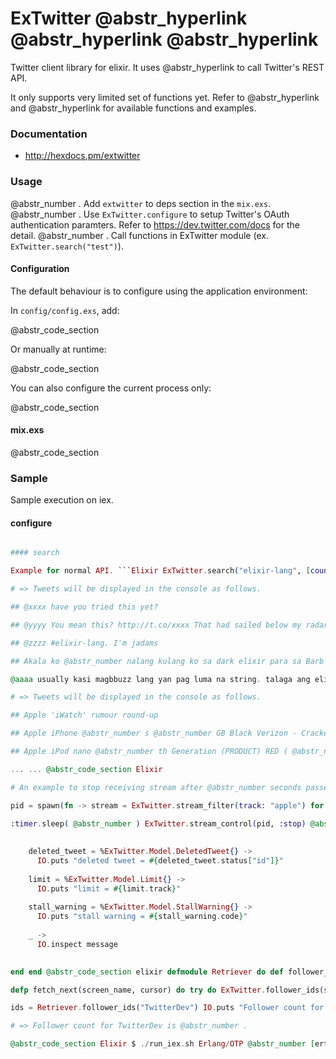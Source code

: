 # ExTwitter @abstr_hyperlink @abstr_hyperlink @abstr_hyperlink 

Twitter client library for elixir. It uses @abstr_hyperlink to call Twitter's REST API.

It only supports very limited set of functions yet. Refer to @abstr_hyperlink and @abstr_hyperlink for available functions and examples.

### Documentation

  * http://hexdocs.pm/extwitter



### Usage

@abstr_number . Add `extwitter` to deps section in the `mix.exs`. @abstr_number . Use `ExTwitter.configure` to setup Twitter's OAuth authentication paramters. Refer to https://dev.twitter.com/docs for the detail. @abstr_number . Call functions in ExTwitter module (ex. `ExTwitter.search("test")`).

#### Configuration

The default behaviour is to configure using the application environment:

In `config/config.exs`, add:

@abstr_code_section 

Or manually at runtime:

@abstr_code_section 

You can also configure the current process only:

@abstr_code_section 

#### mix.exs

@abstr_code_section 

### Sample

Sample execution on iex.

#### configure

```Elixir $ iex -S mix Interactive Elixir - press Ctrl+C to exit (type h() ENTER for help) @abstr_code_section 

#### search

Example for normal API. ```Elixir ExTwitter.search("elixir-lang", [count: @abstr_number ]) |> Enum.map(fn(tweet) -> tweet.text end) |> Enum.join("\n-----\n") |> IO.puts

# => Tweets will be displayed in the console as follows.

## @xxxx have you tried this yet?

## @yyyy You mean this? http://t.co/xxxx That had sailed below my radar thus far.

## @zzzz #elixir-lang. I'm jadams

## Akala ko @abstr_number nalang kulang ko sa dark elixir para sa Barb King summoner level.

@aaaa usually kasi magbbuzz lang yan pag luma na string. talaga ang elixir. :ok @abstr_code_section Elixir stream = ExTwitter.stream_filter(track: "apple") |> Stream.map(fn(x) -> x.text end) |> Stream.map(fn(x) -> IO.puts "#{x}\n---------------\n" end) Enum.to_list(stream)

# => Tweets will be displayed in the console as follows.

## Apple 'iWatch' rumour round-up

## Apple iPhone @abstr_number s @abstr_number GB Black Verizon - Cracked Screen, WORKS PERFECTLY!

## Apple iPod nano @abstr_number th Generation (PRODUCT) RED ( @abstr_number GB) (Latest Model) - Full read by

... ... @abstr_code_section Elixir

# An example to stop receiving stream after @abstr_number seconds passed.

pid = spawn(fn -> stream = ExTwitter.stream_filter(track: "apple") for tweet <\- stream do IO.puts tweet.text end end)

:timer.sleep( @abstr_number ) ExTwitter.stream_control(pid, :stop) @abstr_code_section Elixir stream = ExTwitter.stream_sample(receive_messages: true) for message <\- stream do case message do tweet = %ExTwitter.Model.Tweet{} -> IO.puts "tweet = #{tweet.text}"
    
    
    deleted_tweet = %ExTwitter.Model.DeletedTweet{} ->
      IO.puts "deleted tweet = #{deleted_tweet.status["id"]}"
    
    limit = %ExTwitter.Model.Limit{} ->
      IO.puts "limit = #{limit.track}"
    
    stall_warning = %ExTwitter.Model.StallWarning{} ->
      IO.puts "stall warning = #{stall_warning.code}"
    
    _ ->
      IO.inspect message
    

end end @abstr_code_section elixir defmodule Retriever do def follower_ids(screen_name, acc \ [], cursor \ - @abstr_number ) do cursor = fetch_next(screen_name, cursor) if Enum.count(cursor.items) == @abstr_number do List.flatten(acc) else follower_ids(screen_name, [cursor.items|acc], cursor.next_cursor) end end

defp fetch_next(screen_name, cursor) do try do ExTwitter.follower_ids(screen_name, cursor: cursor) rescue e in ExTwitter.RateLimitExceededError -> :timer.sleep ((e.reset_in + @abstr_number ) * @abstr_number ) fetch_next(screen_name, cursor) end end end

ids = Retriever.follower_ids("TwitterDev") IO.puts "Follower count for TwitterDev is #{Enum.count(ids)}."

# => Follower count for TwitterDev is @abstr_number .

@abstr_code_section Elixir $ ./run_iex.sh Erlang/OTP @abstr_number [erts- @abstr_number . @abstr_number ] [source] [ @abstr_number -bit] [smp: @abstr_number : @abstr_number ] [async-threads: @abstr_number ]... Interactive Elixir ( @abstr_number . @abstr_number . @abstr_number ) - press Ctrl+C to exit (type h() ENTER for help) iex( @abstr_number )> (ExTwitter.search("elixir") |> List.first).text ... ```
